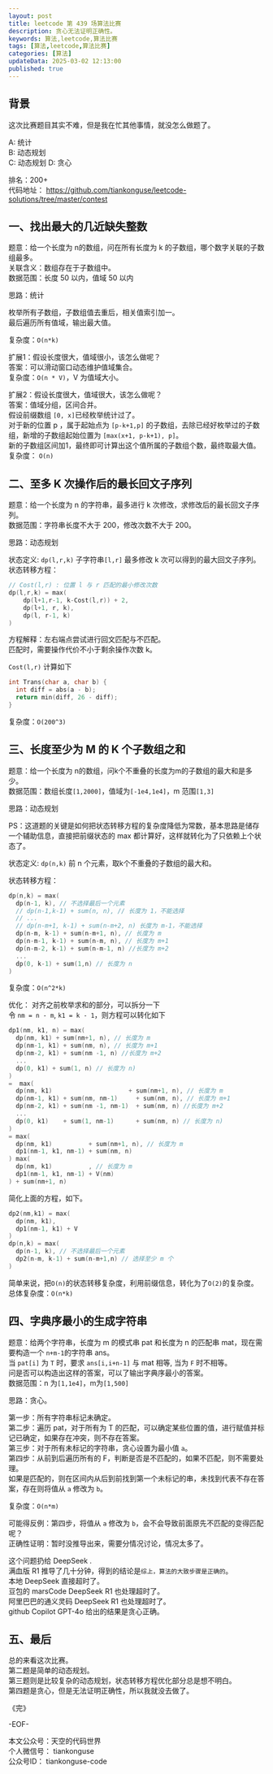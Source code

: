 ```yaml
---
layout: post  
title: leetcode 第 439 场算法比赛  
description: 贪心无法证明正确性。  
keywords: 算法,leetcode,算法比赛  
tags: [算法,leetcode,算法比赛]  
categories: [算法]  
updateData: 2025-03-02 12:13:00  
published: true  
---
```



## 背景  

这次比赛题目其实不难，但是我在忙其他事情，就没怎么做题了。  


A: 统计  
B: 动态规划  
C: 动态规划
D: 贪心  


排名：200+  
代码地址： https://github.com/tiankonguse/leetcode-solutions/tree/master/contest  



## 一、找出最大的几近缺失整数  


题意：给一个长度为 n的数组，问在所有长度为 k 的子数组，哪个数字关联的子数组最多。  
关联含义：数组存在于子数组中。  
数据范围：长度 50 以内，值域 50 以内  

思路：统计  


枚举所有子数组，子数组值去重后，相关值索引加一。  
最后遍历所有值域，输出最大值。  


复杂度：`O(n*k)`  


扩展1：假设长度很大，值域很小，该怎么做呢？  
答案：可以滑动窗口动态维护值域集合。  
复杂度：`O(n * V)`，V 为值域大小。  


扩展2：假设长度很大，值域很大，该怎么做呢？  
答案：值域分组，区间合并。  
假设前缀数组 `[0, x]`已经枚举统计过了。  
对于新的位置 p ，属于起始点为 `[p-k+1,p]` 的子数组，去除已经好枚举过的子数组，新增的子数组起始位置为 `[max(x+1, p-k+1), p]`。  
新的子数组区间加1，最终即可计算出这个值所属的子数组个数，最终取最大值。  
复杂度： `O(n)`  



## 二、至多 K 次操作后的最长回文子序列  


题意：给一个长度为 n 的字符串，最多进行 k 次修改，求修改后的最长回文子序列。  
数据范围：字符串长度不大于 200，修改次数不大于 200。  


思路：动态规划  


状态定义: `dp(l,r,k)`  子字符串`[l,r]` 最多修改 k 次可以得到的最大回文子序列。  
状态转移方程：  


```cpp
// Cost(l,r) : 位置 l 与 r 匹配的最小修改次数
dp(l,r,k) = max(
    dp(l+1,r-1, k-Cost(l,r)) + 2,
    dp(l+1, r, k),
    dp(l, r-1, k)
)
```


方程解释：左右端点尝试进行回文匹配与不匹配。  
匹配时，需要操作代价不小于剩余操作次数 k。  


`Cost(l,r)` 计算如下  


```cpp
int Trans(char a, char b) {
  int diff = abs(a - b);
  return min(diff, 26 - diff);
}
```


复杂度：`O(200^3)`   


## 三、长度至少为 M 的 K 个子数组之和  


题意：给一个长度为 n的数组，问k个不重叠的长度为m的子数组的最大和是多少。  
数据范围：数组长度`[1,2000]`，值域为`[-1e4,1e4]`，m 范围`[1,3]`  


思路：动态规划  


PS：这道题的关键是如何把状态转移方程的复杂度降低为常数，基本思路是储存一个辅助信息，直接把前缀状态的 max 都计算好，这样就转化为了只依赖上个状态了。  


状态定义: `dp(n,k)` 前 n 个元素，取k个不重叠的子数组的最大和。  


状态转移方程： 


```cpp
dp(n,k) = max(
  dp(n-1, k), // 不选择最后一个元素
  // dp(n-1,k-1) + sum(n, n), // 长度为 1，不能选择
  // ...
  // dp(n-m+1, k-1) + sum(n-m+2, n) 长度为 m-1，不能选择
  dp(n-m, k-1) + sum(n-m+1, n), // 长度为 m
  dp(n-m-1, k-1) + sum(n-m, n), // 长度为 m+1
  dp(n-m-2, k-1) + sum(n-m-1, n) //长度为 m+2
  ...
  dp(0, k-1) + sum(1,n) // 长度为 n
)
```


复杂度：`O(n^2*k)`  


优化： 对齐之前枚举求和的部分，可以拆分一下   
令 `nm = n - m`, `k1 = k - 1`，则方程可以转化如下   

```cpp
dp1(nm, k1, n) = max(
  dp(nm, k1) + sum(nm+1, n), // 长度为 m
  dp(nm-1, k1) + sum(nm, n), // 长度为 m+1
  dp(nm-2, k1) + sum(nm -1, n) //长度为 m+2
  ...
  dp(0, k1) + sum(1, n) // 长度为 n)
)
=  max(
  dp(nm, k1)                     + sum(nm+1, n), // 长度为 m
  dp(nm-1, k1) + sum(nm, nm-1)     + sum(nm, n), // 长度为 m+1
  dp(nm-2, k1) + sum(nm -1, nm-1)  + sum(nm, n) //长度为 m+2
  ...
  dp(0, k1)    + sum(1, nm-1)      + sum(nm, n) // 长度为 n)
)
= max(
  dp(nm, k1)          + sum(nm+1, n), // 长度为 m
  dp1(nm-1, k1, nm-1) + sum(nm, n)
) max(
  dp(nm, k1)          , // 长度为 m
  dp1(nm-1, k1, nm-1) + V(nm)
) + sum(nm+1, n)
```

简化上面的方程，如下。  


```cpp
dp2(nm,k1) = max(
  dp(nm, k1),
  dp1(nm-1, k1) + V
)
dp(n,k) = max(
  dp(n-1, k), // 不选择最后一个元素
  dp2(n-m, k-1) + sum(n-m+1,n) // 选择至少 m 个
)
```


简单来说，把`O(n)`的状态转移复杂度，利用前缀信息，转化为了`O(2)`的复杂度。  
总体复杂度：`O(n*k)`  



## 四、字典序最小的生成字符串  


题意：给两个字符串，长度为 m 的模式串 pat 和长度为 n 的匹配串 mat，现在需要构造一个 `n+m-1`的字符串 ans。  
当 `pat[i]` 为 `T` 时，要求 `ans[i,i+n-1]` 与 mat 相等, 当为 `F` 时不相等。  
问是否可以构造出这样的答案，可以了输出字典序最小的答案。  
数据范围：n 为`[1,1e4]`，m为`[1,500]`  


思路：贪心。  


第一步：所有字符串标记未确定。  
第二步：遍历 pat，对于所有为 T 的匹配，可以确定某些位置的值，进行赋值并标记已确定，如果存在冲突，则不存在答案。  
第三步：对于所有未标记的字符串，贪心设置为最小值 `a`。  
第四步：从前到后遍历所有的 F，判断是否是不匹配的，如果不匹配，则不需要处理。  
如果是匹配的，则在区间内从后到前找到第一个未标记的串，未找到代表不存在答案，存在则将值从 `a` 修改为 `b`。  


复杂度：`O(n*m)`


可能得反例：第四步，将值从 `a` 修改为 `b`，会不会导致前面原先不匹配的变得匹配呢？  
正确性证明：暂时没推导出来，需要分情况讨论，情况太多了。  


这个问题扔给 DeepSeek .  
满血版 R1 推导了几十分钟，得到的结论是`综上，算法的大致步骤是正确的`。   
本地 DeepSeek 直接超时了。  
豆包的 marsCode DeepSeek R1 也处理超时了。  
阿里巴巴的通义灵码  DeepSeek R1 也处理超时了。  
github Copilot GPT-4o 给出的结果是贪心正确。  



## 五、最后  


总的来看这次比赛。  
第二题是简单的动态规划。  
第三题则是比较复杂的动态规划，状态转移方程优化部分总是想不明白。  
第四题是贪心，但是无法证明正确性，所以我就没去做了。  



《完》  


-EOF-  

本文公众号：天空的代码世界  
个人微信号： tiankonguse  
公众号ID： tiankonguse-code  
  